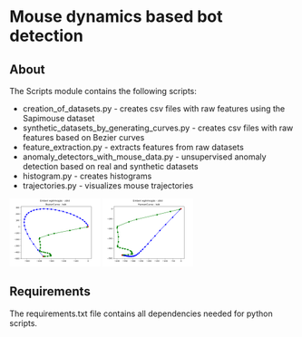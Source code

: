 # Mouse dynamics based bot detection

## About
The Scripts module contains the following scripts:
 - creation_of_datasets.py - creates csv files with raw features using the Sapimouse dataset
 - synthetic_datasets_by_generating_curves.py - creates csv files with raw features based on Bezier curves 
 - feature_extraction.py - extracts features from raw datasets
 - anomaly_detectors_with_mouse_data.py - unsupervised anomaly detection based on real and synthetic datasets
 - histogram.py - creates histograms
 - trajectories.py - visualizes mouse trajectories

<img src="https://github.com/kandi00/Mouse-dynamics-based-bot-detection/blob/main/trajectories/human_bezier_hu.png?raw=true" width="160"/>
<img src="https://github.com/kandi00/Mouse-dynamics-based-bot-detection/blob/main/trajectories/human_human_like_hu.png?raw=true" width="160"/>

## Requirements
The requirements.txt file contains all dependencies needed for python scripts.



